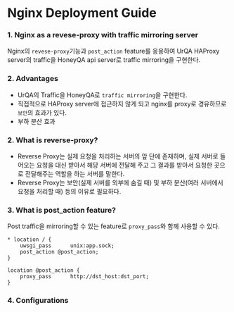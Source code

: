 # Nginx Deployment Guide
### 1. Nginx as a revese-proxy with traffic mirroring server

Nginx의 `revese-proxy`기능과 `post_action` feature를 응용하여 UrQA HAProxy server의 traffic을 HoneyQA api server로 traffic mirroring을 구현한다.

### 2. Advantages

* UrQA의 Traffic을 HoneyQA로 `traffic mirroring`을 구현한다.
* 직접적으로 HAProxy server에 접근하지 않게 되고 nginx를 proxy로 경유하므로 `보안`의 효과가 있다.
* 부하 분산 효과

### 2. What is reverse-proxy?

* Reverse Proxy는 실제 요청을 처리하는 서버의 앞 단에 존재하며, 실제 서버로 들어오는 요청을 대신 받아서 해당 서버에 전달해 주고 그 결과를 받아서 요청한 곳으로 전달해주는 역할을 하는 서버를 말한다. 
* Reverse Proxy는 보안(실제 서버를 외부에 숨길 때) 및 부하 분산(여러 서버에서 요청을 처리할 때) 등의 이유로 필요하다.

### 3. What is post_action feature?

Post traffic을 mirroring할 수 있는 feature로 `proxy_pass`와 함께 사용할 수 있다.
```{.no-highlight}
* location / {
    uwsgi_pass      unix:app.sock;
    post_action @post_action; 
}

location @post_action {
    proxy_pass      http://dst_host:dst_port; 
}
```

### 4. Configurations
